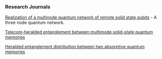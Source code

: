 ### Research Journals



[Realization of a multinode quantum network of remote solid state qubits](https://www.science.org/doi/10.1126/science.abg1919) -  A three node quantum network.

[Telecom-heralded entanglement between multimode solid-state quantum memories](https://www.nature.com/articles/s41586-021-03481-8)

[Heralded entanglement distribution between two absorptive quantum memories](https://www.nature.com/articles/s41586-021-03505-3)


